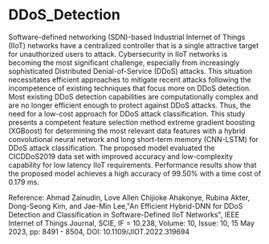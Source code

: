 # DDoS_Detection

Software-defined networking (SDN)-based Industrial Internet of Things (IIoT) networks have a centralized controller that is a single attractive target for unauthorized users to attack. Cybersecurity in IIoT networks is becoming the most significant challenge, especially from increasingly sophisticated Distributed Denial-of-Service (DDoS) attacks. This situation necessitates efficient approaches to mitigate recent attacks following the incompetence of existing techniques that focus more on DDoS detection. Most existing DDoS detection capabilities are computationally complex and are no longer efficient enough to protect against DDoS attacks. Thus, the need for a low-cost approach for DDoS attack classification. This study presents a competent feature selection method extreme gradient boosting (XGBoost) for determining the most relevant data features with a hybrid convolutional neural network and long short-term memory (CNN-LSTM) for DDoS attack classification. The proposed model evaluated the CICDDoS2019 data set with improved accuracy and low-complexity capability for low latency IIoT requirements. Performance results show that the proposed model achieves a high accuracy of 99.50% with a time cost of 0.179 ms.

Reference:
Ahmad Zainudin, Love Allen Chijioke Ahakonye, Rubina Akter, Dong-Seong Kim, and Jae-Min Lee,"An Efficient Hybrid-DNN for DDoS Detection and Classification in Software-Defined IIoT Networks", IEEE Internet of Things Journal, SCIE, IF = 10.238, Volume: 10, Issue: 10, 15 May 2023, pp: 8491 - 8504, DOI: 10.1109/JIOT.2022.319694
